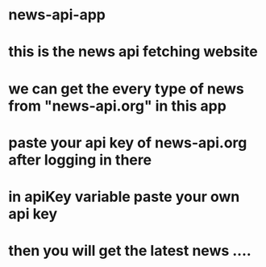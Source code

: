# news-api-app

# this is the news api fetching website

# we can get the every type of news from "news-api.org" in this app

# paste your api key of news-api.org after logging in there

# in apiKey variable paste your own api key 

# then you will get the latest news ....
